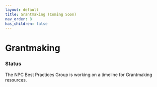```yaml
---
layout: default
title: Grantmaking (Coming Soon)
nav_order: 8
has_children: false
---
```

# Grantmaking

### Status

The NPC Best Practices Group is working on a timeline for Grantmaking resources.
